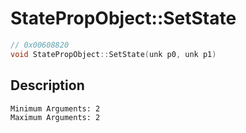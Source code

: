 # StatePropObject::SetState
```c
// 0x00608820
void StatePropObject::SetState(unk p0, unk p1)
```
## Description
```
Minimum Arguments: 2
Maximum Arguments: 2
```
